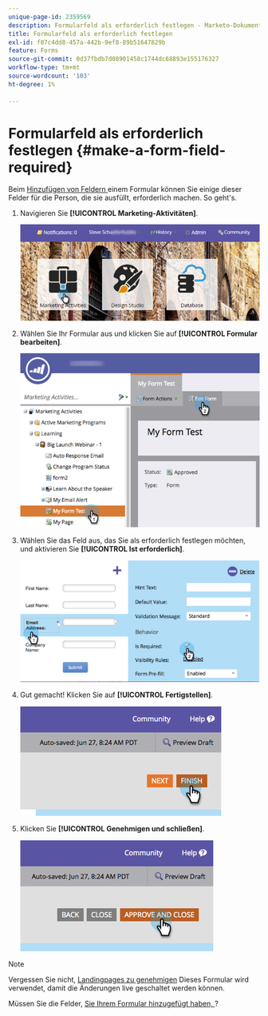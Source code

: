 ```yaml
---
unique-page-id: 2359569
description: Formularfeld als erforderlich festlegen - Marketo-Dokumente - Produktdokumentation
title: Formularfeld als erforderlich festlegen
exl-id: f07c4dd8-457a-442b-9ef8-89b51647829b
feature: Forms
source-git-commit: 0d37fbdb7d08901458c1744dc68893e155176327
workflow-type: tm+mt
source-wordcount: '103'
ht-degree: 1%

---
```


# Formularfeld als erforderlich festlegen {#make-a-form-field-required}

Beim [Hinzufügen von Feldern ](/help/marketo/product-docs/demand-generation/forms/creating-a-form/add-a-field-to-a-form.md) einem Formular können Sie einige dieser Felder für die Person, die sie ausfüllt, erforderlich machen. So geht&#39;s.

1. Navigieren Sie **[!UICONTROL Marketing-Aktivitäten]**.

   ![](assets/login-marketing-activities-4.png)

1. Wählen Sie Ihr Formular aus und klicken Sie auf **[!UICONTROL Formular bearbeiten]**.

   ![](assets/editform-2.png)

1. Wählen Sie das Feld aus, das Sie als erforderlich festlegen möchten, und aktivieren Sie **[!UICONTROL Ist erforderlich]**.

   ![](assets/image2014-9-15-17-3a30-3a44.png)

1. Gut gemacht! Klicken Sie auf **[!UICONTROL Fertigstellen]**.

   ![](assets/image2014-9-15-17-3a30-3a58.png)

1. Klicken Sie **[!UICONTROL Genehmigen und schließen]**.

   ![](assets/image2014-9-15-17-3a31-3a11.png)

>[!NOTE]
>
>Vergessen Sie nicht, [ Landingpages zu genehmigen](/help/marketo/product-docs/demand-generation/landing-pages/understanding-landing-pages/approve-unapprove-or-delete-a-landing-page.md) Dieses Formular wird verwendet, damit die Änderungen live geschaltet werden können.

Müssen Sie die Felder, [ Sie Ihrem Formular hinzugefügt haben, ](/help/marketo/product-docs/demand-generation/forms/form-fields/reorder-fields-in-a-form.md)?
